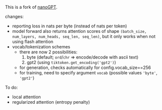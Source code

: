 This is a fork of [nanoGPT](https://github.com/karpathy/nanoGPT).

changes:

* reporting loss in nats per byte (instead of nats per token)
* model forward also returns attention scores of shape `(batch_size, num_layers, num_heads, seq_len, seq_len)`, but it only works when not using flash attention
* vocab/tokenization schemes
  * there are now 2 possibilities:
    1. byte (default; `ord`/`chr` => encode/decode with ascii text)
    2. gpt2 (using `tiktoken.get_encoding('gpt2')`)
  * for generation, checks automatically for config.vocab_size==256
  * for training, need to specify argument `vocab` (possible values `'byte'`, `'gpt2'`)

To do:

* local attention
* regularized attention (entropy penalty)
